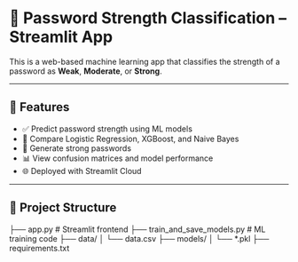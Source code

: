 # 🔐 Password Strength Classification – Streamlit App

This is a web-based machine learning app that classifies the strength of a password as **Weak**, **Moderate**, or **Strong**.

---

## 🚀 Features

- ✅ Predict password strength using ML models
- 🔄 Compare Logistic Regression, XGBoost, and Naive Bayes
- 🔐 Generate strong passwords
- 📊 View confusion matrices and model performance
- 🌐 Deployed with Streamlit Cloud

---

## 📁 Project Structure

├── app.py # Streamlit frontend
├── train_and_save_models.py # ML training code
├── data/
│ └── data.csv
├── models/
│ └── *.pkl
├── requirements.txt

